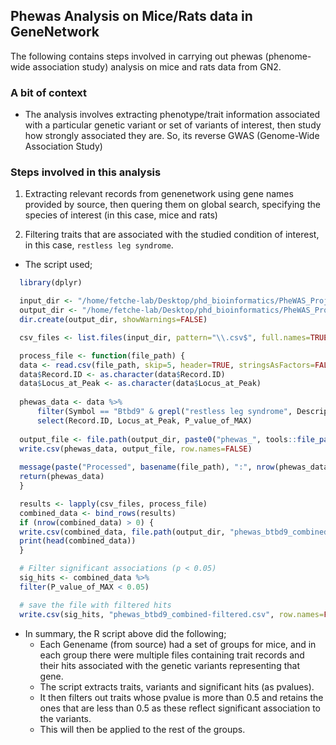 ## Phewas Analysis on Mice/Rats data in GeneNetwork 
The following contains steps involved in carrying out phewas (phenome-wide association study) analysis on mice and rats data from GN2. 

### A bit of context 
- The analysis involves extracting phenotype/trait information associated with a particular genetic variant or set of variants of interest, then study how strongly associated they are. So, its reverse GWAS (Genome-Wide Association Study)

### Steps involved in this analysis 
01. Extracting relevant records from genenetwork using gene names provided by source, then quering them on global search, specifying the species of interest (in this case, mice and rats)

02. Filtering traits that are associated with the studied condition of interest, in this case, `restless leg syndrome`. 

  - The script used; 

  ```R 
    library(dplyr)

    input_dir <- "/home/fetche-lab/Desktop/phd_bioinformatics/PheWAS_Project/Data/Raw/phewas01/BTBD9_MICE"
    output_dir <- "/home/fetche-lab/Desktop/phd_bioinformatics/PheWAS_Project/Data/Processed"
    dir.create(output_dir, showWarnings=FALSE)

    csv_files <- list.files(input_dir, pattern="\\.csv$", full.names=TRUE)

    process_file <- function(file_path) {
    data <- read.csv(file_path, skip=5, header=TRUE, stringsAsFactors=FALSE)
    data$Record.ID <- as.character(data$Record.ID)
    data$Locus_at_Peak <- as.character(data$Locus_at_Peak)
    
    phewas_data <- data %>%
        filter(Symbol == "Btbd9" & grepl("restless leg syndrome", Description, ignore.case=TRUE)) %>%
        select(Record.ID, Locus_at_Peak, P_value_of_MAX)
    
    output_file <- file.path(output_dir, paste0("phewas_", tools::file_path_sans_ext(basename(file_path)), ".csv"))
    write.csv(phewas_data, output_file, row.names=FALSE)
    
    message(paste("Processed", basename(file_path), ":", nrow(phewas_data), "rows"))
    return(phewas_data)
    }

    results <- lapply(csv_files, process_file)
    combined_data <- bind_rows(results)
    if (nrow(combined_data) > 0) {
    write.csv(combined_data, file.path(output_dir, "phewas_btbd9_combined.csv"), row.names=FALSE)
    print(head(combined_data))
    }

    # Filter significant associations (p < 0.05)
    sig_hits <- combined_data %>%
    filter(P_value_of_MAX < 0.05)

    # save the file with filtered hits
    write.csv(sig_hits, "phewas_btbd9_combined-filtered.csv", row.names=FALSE)


  ```
  - In summary, the R script above did the following; 
    - Each Genename (from source) had a set of groups for mice, and in each group there were multiple files containing trait records and their hits associated with the genetic variants representing that gene. 
    - The script extracts traits, variants and significant hits (as pvalues).
    - It then filters out traits whose pvalue is more than 0.5 and retains the ones that are less than 0.5 as these reflect significant association to the variants. 
    - This will then be applied to the rest of the groups. 

